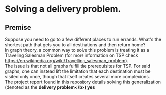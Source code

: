 # Solving a delivery problem.
## Premise
Suppose you need to go to a few different places to run errands. What's the shortest path that gets you to all destinations and then return home?  
In graph theory, a common way to solve this problem is treating it as a Traveling Salesman Problem (for more information on TSP check https://en.wikipedia.org/wiki/Travelling_salesman_problem).  
The issue is that not all graphs fulfill the prerequisites for TSP. For said graphs, one can instead lift the limitation that each destination must be visited only once, though that itself creates several more complexions.  
The project report found in this repository details solving this generalization (denoted as the <b>delivery problem<\b>) yes
